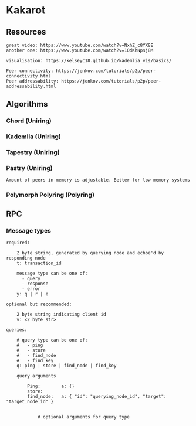 # Kakarot

## Resources

    great video: https://www.youtube.com/watch?v=NxhZ_c8YX8E
    another one: https://www.youtube.com/watch?v=1QdKhNpsj8M

    visualisation: https://kelseyc18.github.io/kademlia_vis/basics/

    Peer connectivity: https://jenkov.com/tutorials/p2p/peer-connectivity.html
    Peer addressability: https://jenkov.com/tutorials/p2p/peer-addressability.html


## Algorithms

### Chord (Uniring)

### Kademlia (Uniring)

### Tapestry (Uniring)
### Pastry (Uniring)

    Amount of peers in memory is adjustable. Better for low memory systems

### Polymorph Polyring (Polyring)

## RPC

### Message types

    required:

        2 byte string, generated by querying node and echoe'd by responding node
        t: transaction_id

        message type can be one of:
          - query
          - response
          - error
        y: q | r | e

    optional but recommended:

        2 byte string indicating client id
        v: <2 byte str>

    queries:

        # query type can be one of:
        #   - ping
        #   - store
        #   - find_node
        #   - find_key
        q: ping | store | find_node | find_key

        query arguments
        
            Ping:        a: {}
            store:
            find_node:   a: { "id": "querying_node_id", "target": "target_node_id" }


                # optional arguments for query type


